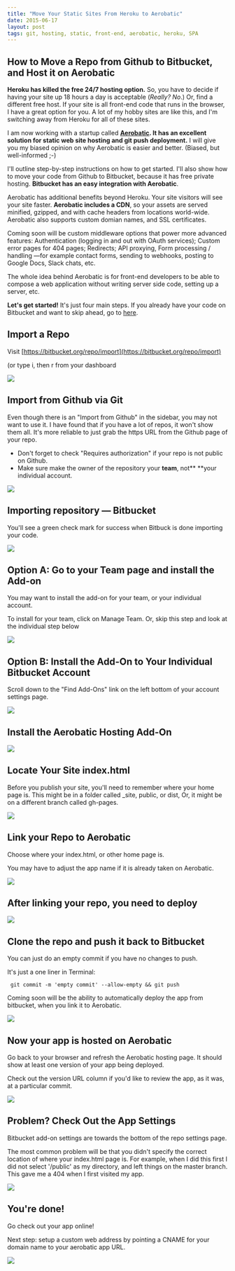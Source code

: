 ```yaml
---
title: "Move Your Static Sites From Heroku to Aerobatic"
date: 2015-06-17
layout: post
tags: git, hosting, static, front-end, aerobatic, heroku, SPA
---
```


## How to Move a Repo from Github to Bitbucket, and Host it on Aerobatic

**Heroku has killed the free 24/7 hosting option.** So, you have to decide if having your site up 18 hours a day is acceptable (*Really? No*.) Or, find a different free host. If your site is all front-end code that runs in the browser, I have a great option for you. A lot of my hobby sites are like this, and I'm switching away from Heroku for all of these sites.

I am now working with a startup called **[Aerobatic](http://bitbucket.aerobatic.com). It has an excellent solution for static web site hosting and git push  deployment.** I will give you my biased opinion on why Aerobatic is easier and better. (Biased, but well-informed ;-) 

I'll outline step-by-step instructions on how to get started. I'll also show how to move your code from Github to Bitbucket, because it has free private hosting. **Bitbucket has an easy integration with Aerobatic**.

Aerobatic has additional benefits beyond Heroku. Your site visitors will see your site faster. **Aerobatic includes a CDN**, so your assets are served minified, gzipped, and with cache headers from locations world-wide. Aerobatic also supports custom domian names, and SSL certificates. 

Coming soon will be custom middleware options that power more advanced features: Authentication (logging in and out with OAuth services); Custom error pages for 404 pages; Redirects; API proxying, Form processing / handling —for example contact forms, sending to webhooks, posting to Google Docs, Slack chats, etc.

The whole idea behind Aerobatic is for front-end developers to be able to compose a web application without writing server side code, setting up a server, etc.

**Let's get started!** It's just four main steps. If you already have your code on Bitbucket and want to skip ahead, go to [here](#install).





## Import a Repo

Visit [https://bitbucket.org/repo/import](https://bitbucket.org/repo/import)

(or type i, then r from your dashboard

![][1]

[1]: http://media.screensteps.me/sw/n7z7vh/import-a-repo.png?1434568984

## Import from Github via Git

Even though there is an "Import from Github" in the sidebar, you may not want to use it. I have found that if you have a lot of repos, it won't show them all. It's more reliable to just grab the https URL from the Github page of your repo. 

* Don't forget to check "Requires authorization" if your repo is not public on Github.
* Make sure make the owner of the repository your **team**, not** **your individual account.



![][2]

[2]: http://media.screensteps.me/sw/n7z7vh/import-from-github-via-git.png?1434568986

## Importing repository — Bitbucket

You'll see a green check mark for success when Bitbuck is done importing your code.

![][3]

[3]: http://media.screensteps.me/sw/n7z7vh/importing-repository--mdash--bitbucket.png?1434568987

## Option A: Go to your Team page and install the Add-on

You may want to install the add-on for your team, or your individual account. 

To install for your team, click on Manage Team. Or, skip this step and look at the individual step below



![][4]

[4]: http://media.screensteps.me/sw/n7z7vh/option-a--go-to-your-team-page-and-install-the-add-on.png?1434568989

## Option B: Install the Add-On to Your Individual Bitbucket Account

Scroll down to the "Find Add-Ons" link on the left bottom of your account settings page.

![][5]

[5]: http://media.screensteps.me/sw/n7z7vh/option-b--install-the-add-on-to-your-individual-bitbucket-account.png?1434568990

## Install the Aerobatic Hosting Add-On



![][6]

[6]: http://media.screensteps.me/sw/n7z7vh/install-the-aerobatic-hosting-add-on.png?1434568991

## Locate Your Site index.html

Before you publish your site, you'll need to remember where your home page is. This might be in a folder called _site, public, or dist, Or, it might be on a different branch called gh-pages.

![][7]

[7]: http://media.screensteps.me/sw/n7z7vh/locate-your-site-indexhtml.png?1434568993

## Link your Repo to Aerobatic

Choose where your index.html, or other home page is.

You may have to adjust the app name if it is already taken on Aerobatic.

![][8]

[8]: http://media.screensteps.me/sw/n7z7vh/link-your-repo-to-aerobatic.png?1434568994

## After linking your repo, you need to deploy

![][9]

[9]: http://media.screensteps.me/sw/n7z7vh/after-linking-your-repo--you-need-to-deploy.png?1434568995

## Clone the repo and push it back to Bitbucket

You can just do an empty commit if you have no changes to push.

It's just a one liner in Terminal: 

     git commit -m 'empty commit' --allow-empty && git push

Coming soon will be the ability to automatically deploy the app from bitbucket, when you link it to Aerobatic.

![][10]

[10]: http://media.screensteps.me/sw/n7z7vh/clone-the-repo-and-push-it-back-to-bitbucket.png?1434568996

## Now your app is hosted on Aerobatic

Go back to your browser and refresh the Aerobatic hosting page. It should show at least one version of your app being deployed.

Check out the version URL column if you'd like to review the app, as it was, at a particular commit.

![][11]

[11]: http://media.screensteps.me/sw/n7z7vh/now-your-app-is-hosted-on-aerobatic.png?1434568997

## Problem? Check Out the App Settings

Bitbucket add-on settings are towards the bottom of the repo settings page.

The most common problem will be that you didn't specify the correct location of where your index.html page is. For example, when I did this first I did not select '/public' as my directory, and left things on the master branch. This gave me a 404 when I first visited my app.

![][12]

[12]: http://media.screensteps.me/sw/n7z7vh/problem--check-out-the-app-settings.png?1434568999

## You're done!

Go check out your app online!

Next step: setup a custom web address by pointing a CNAME for your domain name to your aerobatic app URL.

![][13]

[13]: http://media.screensteps.me/sw/n7z7vh/you-re-done-.gif?1434569006